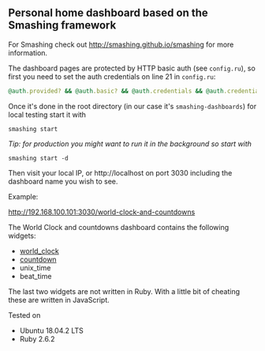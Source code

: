 ## Personal home dashboard based on the Smashing framework

For Smashing check out http://smashing.github.io/smashing for more information.

The dashboard pages are protected by HTTP basic auth (see `config.ru`), so first you need to set the auth credentials on line 21 in `config.ru`:

```ruby
@auth.provided? && @auth.basic? && @auth.credentials && @auth.credentials == ['', ''] # <=== change these!!
```

Once it's done in the root directory (in our case it's `smashing-dashboards`) for local testing start it with

```shell
smashing start
```

*Tip: for production you might want to run it in the background so start with*

```shell
smashing start -d
```

Then visit your local IP, or http://localhost on port 3030 including the dashboard name you wish to see.

Example:

http://192.168.100.101:3030/world-clock-and-countdowns

The World Clock and countdowns dashboard contains the following widgets:

* [world_clock](https://gist.github.com/weilu/7688343)
* [countdown](https://gist.github.com/ruleb/5353056)
* unix_time
* beat_time

The last two widgets are not written in Ruby. With a little bit of cheating these are written in JavaScript.

Tested on

* Ubuntu 18.04.2 LTS
* Ruby 2.6.2
